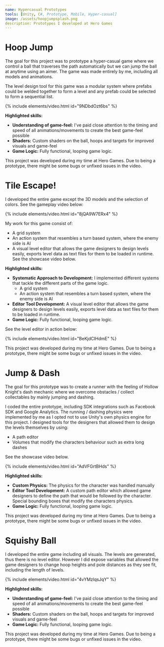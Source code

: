 ```yaml
---
name: Hypercasual Prototypes
tools: [Unity, C#, Prototype, Mobile, Hyper-casual]
image: /assets/hoopjumpsplash.png
description: Prototypes I developed at Hero Games
---
```


# Hoop Jump

The goal for this project was to prototype a hyper-casual game where we control a ball that traverses the path automatically
but we can jump the ball at anytime using an aimer. The game was made entirely by me, including all models and animations.

The level design tool for this game was a modular system where prefabs could be welded together to form a level and any prefab could be selected to form a sequential list.

{% include elements/video.html id="9NDbdOzt6bs" %}

**Highlighted skills:**

* **Understanding of game-feel:** I've paid close attention to the timing and speed of all animations/movements to create the best game-feel possible
* **Shaders:** Custom shaders on the ball, hoops and targets for improved visuals and game-feel
* **Game Logic:** Fully functional, looping game logic.

This project was developed during my time at Hero Games.
Due to being a prototype, there might be some bugs or unfixed issues in the video.

# Tile Escape!

I developed the entire game except the 3D models and the selection of colors. See the gameplay video below:

{% include elements/video.html id="8jQA9W7ERx4" %}

My work for this game consist of:
- A grid system
- An action system that resembles a turn based system, where the enemy side is AI
- A visual level editor that allows the game designers to design levels easily, exports level data as text files for them to be loaded in runtime.
See the showcase video below.


**Highlighted skills:**

* **Systematic Approach to Development:** I implemented different systems that tackle the different parts of the game logic.
  * A grid system
  * An action system that resembles a turn based system, where the enemy side is AI
* **Editor Tool Development:** A visual level editor that allows the game designers to design levels easily, exports level data as text files for them to be loaded in runtime.
* **Game Logic:** Fully functional, looping game logic.

See the level editor in action below:

{% include elements/video.html id="BeKjdCIHdmE" %}

This project was developed during my time at Hero Games.
Due to being a prototype, there might be some bugs or unfixed issues in the video.

# Jump & Dash

The goal for this prototype was to create a runner with the feeling of Hollow Knight's dash mechanic where we overcome obstacles / collect collectables by mainly jumping and dashing.

I coded the entire prototype, including SDK integrations such as Facebook SDK and Google Analytics. The running / dashing physics were implemented by me as I opted not to use Unity's own physics engine for this project. 
I designed tools for the designers that allowed them to design the levels themselves by using:

- A path editor
- Volumes that modify the characters behaviour such as extra long dashes

See the showcase video below.

{% include elements/video.html id="AdVFGrtBHds" %}

**Highlighted skills:**

- **Custom Physics:** The physics for the character was handled manually
- **Editor Tool Development:** A custom path editor which allowed game designers to define the path that would be followed by the character. Special bounding boxes that modify the characters physics.
- **Game Logic:** Fully functional, looping game logic.

This project was developed during my time at Hero Games.
Due to being a prototype, there might be some bugs or unfixed issues in the video.

# Squishy Ball

I developed the entire game including all visuals.
The levels are generated, thus there is no level editor.
However I did expose variables that allowed the game designers to change 
hoop heights and pole distances as they see fit, including the length of levels.

{% include elements/video.html id="4vYMzlqsJqY" %}

**Highlighted skills:**

* **Understanding of game-feel:** I've paid close attention to the timing and speed of all animations/movements to create the best game-feel possible
* **Shaders:** Custom shaders on the ball, hoops and targets for improved visuals and game-feel
* **Game Logic:** Fully functional, looping game logic.

This project was developed during my time at Hero Games.
Due to being a prototype, there might be some bugs or unfixed issues in the video.
